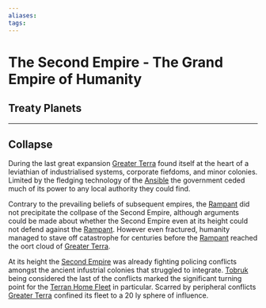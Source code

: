 ```yaml
---
aliases:
tags:
---
```


# The Second Empire  - The Grand Empire of Humanity 

## Treaty Planets

***

## Collapse

During the last great expansion [Greater Terra](greater-terra.md) found itself at the heart of a leviathian of industrialised systems, corporate fiefdoms, and minor colonies. Limited by the fledging technology of the [Ansible](superluminal-communication.md) the government ceded much of its power to any local authority they could find. 

Contrary to the prevailing beliefs of subsequent empires, the [Rampant](rampant.md) did not precipitate the collpase of the Second Empire, although arguments could be made about whether the Second Empire even at its height could not defend against the [Rampant](rampant.md). However even fractured, humanity managed to stave off catastrophe for centuries before the [Rampant](rampant.md) reached the oort cloud of [Greater Terra](greater-terra.md).

At its height the [Second Empire](#The%20Second%20Empire%20-%20The%20Grand%20Empire%20of%20Humanity) was already fighting policing conflicts amongst the ancient infustrial colonies that struggled to integrate. [Tobruk](tobruk.md#The%20Fall%20of%20Tobruk) being considered the last of the conflicts marked the significant turning point for the [Terran Home Fleet](terran-home-fleet.md) in particular. Scarred by peripheral conflicts [Greater Terra](greater-terra.md) confined its fleet to a 20 ly sphere of influence.